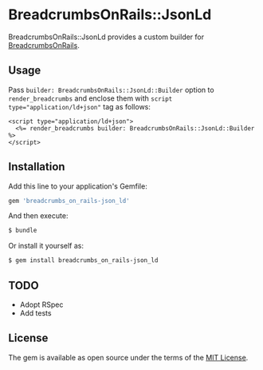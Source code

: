# BreadcrumbsOnRails::JsonLd
BreadcrumbsOnRails::JsonLd provides a custom builder for [BreadcrumbsOnRails](https://github.com/weppos/breadcrumbs_on_rails).

## Usage
Pass `builder: BreadcrumbsOnRails::JsonLd::Builder` option to `render_breadcrumbs` and
enclose them with `script type="application/ld+json"` tag as follows:

```erb
<script type="application/ld+json">
  <%= render_breadcrumbs builder: BreadcrumbsOnRails::JsonLd::Builder %>
</script>
```

## Installation
Add this line to your application's Gemfile:

```ruby
gem 'breadcrumbs_on_rails-json_ld'
```

And then execute:
```bash
$ bundle
```

Or install it yourself as:
```bash
$ gem install breadcrumbs_on_rails-json_ld
```

## TODO
* Adopt RSpec
* Add tests

## License
The gem is available as open source under the terms of the [MIT License](http://opensource.org/licenses/MIT).
